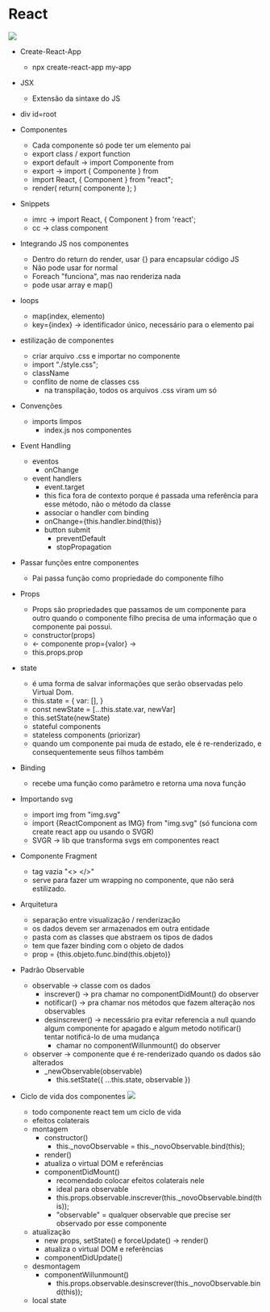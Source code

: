 # React

![](https://www.luiztools.com.br/wp-content/uploads/2020/06/reactJS.png)

- Create-React-App

  - npx create-react-app my-app

- JSX

  - Extensão da sintaxe do JS

- div id=root

- Componentes

  - Cada componente só pode ter um elemento pai
  - export class / export function
  - export default -> import Componente from
  - export -> import { Componente } from
  - import React, { Component } from "react";
  - render(
    return(
    componente
    );
    )

- Snippets

  - imrc -> import React, { Component } from 'react';
  - cc -> class component

- Integrando JS nos componentes

  - Dentro do return do render, usar {}
    para encapsular código JS
  - Não pode usar for normal
  - Foreach "funciona", mas nao renderiza nada
  - pode usar array e map()

- loops

  - map(index, elemento)
  - key={index} -> identificador único, necessário para o elemento pai

- estilização de componentes

  - criar arquivo .css e importar no componente
  - import "./style.css";
  - className
  - conflito de nome de classes css
    - na transpilação, todos os arquivos
      .css viram um só

- Convenções

  - imports limpos
    - index.js nos componentes

- Event Handling

  - eventos
    - onChange
  - event handlers
    - event.target
    - this fica fora de contexto
      porque é passada uma referência
      para esse método, não o método da classe
    - associar o handler com binding
    - onChange={this.handler.bind(this)}
    - button submit
      - preventDefault
      - stopPropagation

- Passar funções entre componentes

  - Pai passa função como propriedade do componente filho

- Props

  - Props são propriedades que passamos de um componente para outro quando o componente filho precisa de uma informação que o componente pai possui.
  - constructor(props)
  - <- componente prop={valor} ->
  - this.props.prop

- state

  - é uma forma de salvar informações que serão observadas pelo Virtual Dom.
  - this.state = {
    var: [],
    }
  - const newState = [...this.state.var, newVar]
  - this.setState(newState)
  - stateful components
  - stateless components (priorizar)
  - quando um componente pai muda de estado, ele é
    re-renderizado, e consequentemente seus filhos
    também

- Binding

  - recebe uma função como parâmetro e retorna uma nova função

- Importando svg

  - import img from "img.svg"
  - import {ReactComponent as IMG} from "img.svg" (só funciona com create react app ou usando o SVGR)
  - SVGR -> lib que transforma svgs em componentes react

- Componente Fragment

  - tag vazia "<> </>"
  - serve para fazer um wrapping no componente,
    que não será estilizado.

- Arquitetura

  - separação entre visualização / renderização
  - os dados devem ser armazenados em outra entidade
  - pasta com as classes que abstraem os tipos de dados
  - tem que fazer binding com o objeto de dados
  - prop = {this.objeto.func.bind(this.objeto)}

- Padrão Observable

  - observable -> classe com os dados
    - inscrever() -> pra chamar no componentDidMount() do observer
    - notificar() -> pra chamar nos métodos que fazem
      alteração nos observables
    - desinscrever() -> necessário pra evitar referencia
      a null quando algum componente for apagado e algum
      metodo notificar() tentar notificá-lo de uma mudança
      - chamar no componentWillunmount() do observer
  - observer -> componente que é re-renderizado quando os dados são alterados
    - \_newObservable(observable)
      - this.setState({ ...this.state, observable })

- Ciclo de vida dos componentes
  <a href="https://projects.wojtekmaj.pl/react-lifecycle-methods-diagram">
  ![](https://projects.wojtekmaj.pl/react-lifecycle-methods-diagram/ogimage.png)
  </a>
  - todo componente react tem um ciclo de vida
  - efeitos colaterais
  - montagem
    - constructor()
      - this.\_novoObservable = this.\_novoObservable.bind(this);
    - render()
    - atualiza o virtual DOM e referências
    - componentDidMount()
      - recomendado colocar efeitos colaterais nele
      - ideal para observable
      - this.props.observable.inscrever(this.\_novoObservable.bind(this));
      - "observable" = qualquer observable que precise
        ser observado por esse componente
  - atualização
    - new props, setState() e forceUpdate() -> render()
    - atualiza o virtual DOM e referências
    - componentDidUpdate()
  - desmontagem
    - componentWillunmount()
      - this.props.observable.desinscrever(this.\_novoObservable.bind(this));
  - local state
